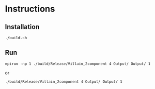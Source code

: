 Instructions
============



Installation
------------

`./build.sh`



Run
---

`mpirun -np 1 ./build/Release/Villain_2component 4 Output/ Output/ 1`

or 

`./build/Release/Villain_2component 4 Output/ Output/ 1`